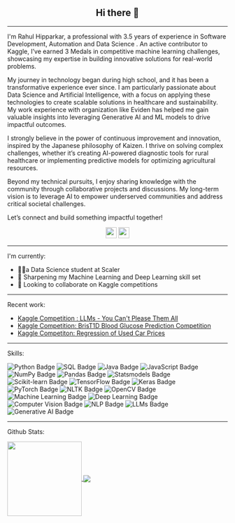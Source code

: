 <h2 align="center">Hi there 👋</h2>

---
I'm Rahul Hipparkar, a professional with 3.5 years of experience in Software Development, Automation and Data Science . An active contributor to Kaggle, I’ve earned 3 Medals in competitive machine learning challenges, showcasing my expertise in building innovative solutions for real-world problems.

My journey in technology began during high school, and it has been a transformative experience ever since. I am particularly passionate about Data Science and Artificial Intelligence, with a focus on applying these technologies to create scalable solutions in healthcare and sustainability. My work experience with organization like Eviden has helped me gain valuable insights into leveraging Generative AI and ML models to drive impactful outcomes.

I strongly believe in the power of continuous improvement and innovation, inspired by the Japanese philosophy of Kaizen. I thrive on solving complex challenges, whether it’s creating AI-powered diagnostic tools for rural healthcare or implementing predictive models for optimizing agricultural resources.

Beyond my technical pursuits, I enjoy sharing knowledge with the community through collaborative projects and discussions. My long-term vision is to leverage AI to empower underserved communities and address critical societal challenges.

Let’s connect and build something impactful together!


<p align=center>
<a href="https://www.kaggle.com/hipparkarrahul18"><img height="25" src="https://img.shields.io/badge/Kaggle-profile-%2320beff"></a>
<a href="https://www.linkedin.com/in/rahul-hipparkar-9b1b39112/"><img height="25" src="https://img.shields.io/badge/Linkedin-profile-%2320beff"></a>
</p>

---
I'm currently:
- 👩‍💻a Data Science student at Scaler
- 🌱 Sharpening my Machine Learning and Deep Learning skill set
- 👯 Looking to collaborate on Kaggle competitions
---
Recent work:
- <a href="https://www.kaggle.com/code/hipparkarrahul18/generating-essays-using-llms-gemma-2">Kaggle Competition : LLMs - You Can't Please Them All</a>
- <a href="https://www.kaggle.com/code/hipparkarrahul18/blood-glucose-prediction-using-deep-learning">Kaggle Competition: BrisT1D Blood Glucose Prediction Competition</a>
- <a href="https://www.kaggle.com/code/hipparkarrahul18/regression-of-used-car-prices">Kaggle Competiton: Regression of Used Car Prices</a>
---
Skills:

![Python Badge](https://img.shields.io/badge/Python-%2314354C.svg?style=for-the-badge&logo=python&logoColor=white)
![SQL Badge](https://img.shields.io/badge/SQL-%2300758F.svg?style=for-the-badge&logo=postgresql&logoColor=white)
![Java Badge](https://img.shields.io/badge/Java-%23ED8B00.svg?style=for-the-badge&logo=java&logoColor=white)
![JavaScript Badge](https://img.shields.io/badge/JavaScript-%23F7DF1E.svg?style=for-the-badge&logo=javascript&logoColor=black)
![NumPy Badge](https://img.shields.io/badge/NumPy-%23013243.svg?style=for-the-badge&logo=numpy&logoColor=white)
![Pandas Badge](https://img.shields.io/badge/Pandas-%23150458.svg?style=for-the-badge&logo=pandas&logoColor=white)
![Statsmodels Badge](https://img.shields.io/badge/Statsmodels-%23F37626.svg?style=for-the-badge&logo=python&logoColor=white)
![Scikit-learn Badge](https://img.shields.io/badge/Scikit--Learn-%23F7931E.svg?style=for-the-badge&logo=scikit-learn&logoColor=white)
![TensorFlow Badge](https://img.shields.io/badge/TensorFlow-%23FF6F00.svg?style=for-the-badge&logo=tensorflow&logoColor=white)
![Keras Badge](https://img.shields.io/badge/Keras-%23D00000.svg?style=for-the-badge&logo=keras&logoColor=white)
![PyTorch Badge](https://img.shields.io/badge/PyTorch-%23EE4C2C.svg?style=for-the-badge&logo=pytorch&logoColor=white)
![NLTK Badge](https://img.shields.io/badge/NLTK-%23009DFF.svg?style=for-the-badge&logo=python&logoColor=white)
![OpenCV Badge](https://img.shields.io/badge/OpenCV-%235C3EE8.svg?style=for-the-badge&logo=opencv&logoColor=white)
![Machine Learning Badge](https://img.shields.io/badge/Machine%20Learning-%23F7931E.svg?style=for-the-badge&logo=tensorflow&logoColor=white)
![Deep Learning Badge](https://img.shields.io/badge/Deep%20Learning-%230076D6.svg?style=for-the-badge&logo=pytorch&logoColor=white)
![Computer Vision Badge](https://img.shields.io/badge/Computer%20Vision-%23FF6F00.svg?style=for-the-badge&logo=opencv&logoColor=white)
![NLP Badge](https://img.shields.io/badge/Natural%20Language%20Processing-%2334A853.svg?style=for-the-badge&logo=spacy&logoColor=white)
![LLMs Badge](https://img.shields.io/badge/LLMs-%2312100E.svg?style=for-the-badge&logo=openai&logoColor=white)
![Generative AI Badge](https://img.shields.io/badge/Generative%20AI-%23430098.svg?style=for-the-badge&logo=openai&logoColor=white)

---
Github Stats:

<div>
  <a href="https://github.com/sohilsharma1996">
   <img align="center" height="170" src="https://github-readme-stats.vercel.app/api/top-langs/?username=sohilsharma1996&layout=compact&langs_count=16&theme=dracula"/>
  <img align="center" src="https://github-readme-stats.vercel.app/api?username=sohilsharma1996&show_icons=true&theme=dracula&include_all_commits=true&count_private=true&hide=issues"/>
</div>



